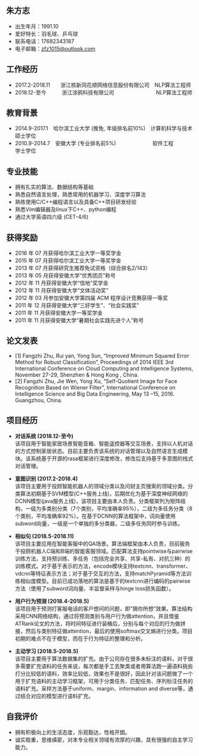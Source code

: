## 朱方志
- 出生年月：1991.10
- 爱好特长：羽毛球、乒乓球
- 联系电话：17682343187
- 电子邮箱：zfz1015@outlook.com
	   
## 工作经历                                                               
- 2017.2-2018.11　　浙江核新同花顺网络信息股份有限公司　NLP算法工程师
- 2018.12-至今　　　浙江涂鸦科技有限公司　　　　　　　　NLP算法工程师

## 教育背景                                                               
- 2014.9-2017.1　哈尔滨工业大学 (推免, 年级排名前10%)　计算机科学与技术　硕士学位
- 2010.9-2014.7　安徽大学 (专业排名前5%)　　　　　　　软件工程　　　　　学士学位

## 专业技能                                                             
- 拥有扎实的算法、数据结构等基础
- 熟悉自然语言处理，熟悉常用的机器学习、深度学习算法
- 熟练使用C/C++编程语言以及具备C++项目研发经验
- 熟悉Vim编辑器及linux下C++、python编程
- 通过大学英语四六级 (CET-4/6)

## 获得奖励                                                             
- 2016 年 07 月获得哈尔滨工业大学一等奖学金
- 2015 年 07 月获得哈尔滨工业大学一等奖学金
- 2013 年 07 月获得研究生推荐免试资格（综合排名2/143）
- 2013 年 05 月获得安徽大学“优秀团员”称号
- 2012 年 11 月获得安徽大学“信地”奖学金
- 2012 年 11 月获得安徽大学“文体活动奖”
- 2012 年 03 月参加安徽大学第四届 ACM 程序设计竞赛获得一等奖
- 2011 年 12 月获得安徽大学“三好学生”、“社会实践奖”
- 2011 年 11 月获得安徽大学一等奖学金
- 2011 年 11 月获得安徽大学“暑期社会实践先进个人”称号

## 论文发表                                                             
- [1] Fangzhi Zhu, Rui yan, Yong Sun, “Improved Minimum Squared Error Method for Robust Classification”, Proceedings of 2014 IEEE 3rd International Conference on Cloud Computing and Intelligence Systems, November 27-29, Shenzhen & Hong Kong , China.
- [2] Fangzhi Zhu, Jie Wen, Yong Xu, “Self-Quotient Image for Face Recognition Based on Wiener Filter”, International Conference on Intelligence Science and Big Data Engineering, May 13 –15, 2016. Guangzhou, China.

## 项目经历                                                             
- **对话系统 (2018.12-至今)**  
该项目用于智能家居场景智能音箱、智能遥控器等交互场景，支持以人机对话的方式控制家居状态。目前主要负责该系统的对话管理以及自然语言生成模块。该系统基于开源的rasa框架进行深度修改，修改后支持基于多意图的栈式对话管理。

- **意图识别 (2017.2-2018.4)**  
该项目主要用于投顾智能机器人的领域分类以及问财主页搜索的领域分类。分类算法初期基于SVM模型(C++服务上线)，后期优化为基于深度神经网络的DCNN模型(java服务上线)，该项目主要由本人负责。分类框架列为矩阵结构，一级为多类别分类（7个类别，平均准确率95%），二级为多任务分类（8个类别，平均准确率92%）。在基于DCNN的算法框架中，词向量使用subword向量，一级是一个单独的多分类器，二级多任务同时参与训练。

- **相似句 (2018.5-2018.11)**  
该项目主要应用在智能客服中的QA场景。算法端框架由本人负责，目前服务于投顾机器人C端和B端的智能客服领域。匹配算法支持pointwise与pairwise训练方法，支持预训练、多任务（包括完全共享、共享-私有、对抗三种）的训练模式。对于基于表示的方法，encode模块支持textcnn、transformer、vdcnn等特征表示方法；对于基于交互的方法，支持matchPyramid等方法训练相似度模型。目前已成功落地的算法是基于的textcnn进行编码的pairwise方法（使用了subword词向量、半监督采样与hinge loss损失函数）。

- **用户行为预测 (2018.4-2018.5)**  
该项目用于预测打客服电话的客户想问的问题，即”猜你所想”效果。算法结构采用CNN网络结构，通过将预测类别与用户行为做attention，并且借鉴ATRank论文的方法，将时间特征进行装桶后，分别与每个对应的行为做拼接，然后与类别特征做attention，最后的使用softmax交叉熵进行分类。项目初期的难点不在于模型，而在于行为特征的整理和分析。

- **主动学习 (2018.5-2018.5)**  
该项目主要用于算法数据集的扩充。由于公司存在很多未标注的语料，对于很多需要扩充语料的任务来说，每次都是手工去聚类或者用算法跑一遍语料挑些打分比较低的语料，效率比较低，效果也不是很好，因此针对该问题做了一个用于扩充语料的主动学习框架，可用于分类任务、匹配任务、序列标注任务的语料扩充。采样方法基于uniform、margin、information and diverse等，通过结合对应的模型进行语料扩充。

## 自我评价                                                             
- 拥有积极向上的生活态度，乐观豁达，性格开朗。
- 诚实稳重，思维缜密，对本专业相关领域有浓厚的兴趣，具有很强的自主学习能力。

